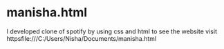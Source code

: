 # manisha.html
I developed clone of spotify by using css and html to see the website visit httpsfile:///C:/Users/Nisha/Documents/manisha.html
